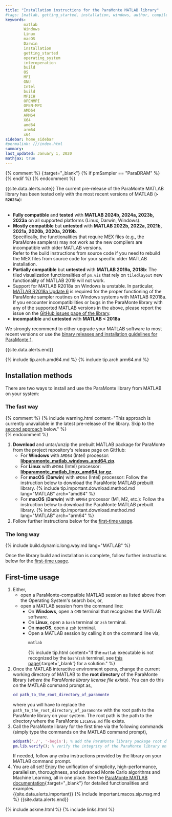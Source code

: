 ```yaml
---
title: "Installation instructions for the ParaMonte MATLAB library"
#tags: [matlab, getting_started, installation, windows, author, compiler, operating_system, OS, Fortran, C, C++, interoperation, build]
keywords: 
        matlab
        Windows
        Linux
        macOS
        Darwin
        installation
        getting_started
        operating_system
        interoperation
        build
        OS
        MPI
        GNU
        Intel
        build
        MPICH
        OPENMPI
        OPEN-MPI
        AMD64
        ARM64
        X64
        amd64
        arm64
        x64
sidebar: home_sidebar
#permalink: ///index.html
summary:
last_updated: January 1, 2020
mathjax: true
---
```

{% comment %}
[](){:target="_blank"}
{% if pmSampler == "ParaDRAM" %}
{% endif %}
{% endcomment %}

{{site.data.alerts.note}}
The current pre-release of the ParaMonte MATLAB library has been tested only with the most recent versions of MATLAB (<b><code>> R2023a</code></b>):  
<br>
<ul>
    <li>
        <b>Fully compatible</b> and <b>tested</b> with <b>MATLAB 2024b, 2024a, 2023b, 2023a</b> on all supported platforms (Linux, Darwin, Windows).
    </li>
    <li>
        <b>Mostly compatible</b> but <b>untested</b> with <b>MATLAB 2022b, 2022a, 2021b, 2021a, 2020b, 2020a, 2019b</b>.<br>
        Specifically, the functionalities that require MEX files (e.g., the ParaMonte samplers) 
        may not work as the new compilers are incompatible with older MATLAB versions.<br>
        Refer to the build instructions from source code if you need to rebuild the 
        MEX files from source code for your specific older MATLAB installation.<br>
    </li>
    <li>
        <b>Partially compatible</b> but <b>untested</b> with <b>MATLAB 2019a, 2018b</b>:  
        The tiled visualization functionalities of <code>pm.vis</code> that rely on <code>tiledlayout</code> new functionality of MATLAB 2019 will not work.  
    </li>
    <li>
        Support for MATLAB R2018a on Windows is unstable. 
        In particular, <a href="https://www.mathworks.com/downloads/" target="_blank">MATLAB R2018a Update 6</a> 
        is required for the proper functioning of the ParaMonte sampler routines on Windows systems with MATLAB R2018a.<br>
        If you encounter incompatibilities or bugs in the ParaMonte library with any of the supported MATLAB versions in the above, 
        please report the issue on the <a href="{{site.githubIssues}}" target="_blank">GitHub issues page of the library</a>.
    </li>
    <li>
        <b>incompatible</b> and <b>untested</b> with <b>MATLAB < 2018a</b>
    </li>
</ul>

We strongly recommend to either upgrade your MATLAB software to most recent versions or use the 
<a href="https://www.cdslab.org/paramonte/generic/1/installation/matlab/" _target="blank">binary releases and installation guidelines for ParaMonte 1</a>.

{{site.data.alerts.end}}

{% include tip.arch.amd64.md %}
{% include tip.arch.arm64.md %}

## Installation methods  

There are two ways to install and use the ParaMonte library from MATLAB on your system:  

### The fast way  

{% comment %}
{% include warning.html content="This approach is currently unavailable in the latest pre-release of the library. Skip to the [second approach](#the-long-way) below." %}  
{% endcomment %}

<p></p>

1.  **Download** and untar/unzip the prebuilt MATLAB package for ParaMonte from the project repository's release page on GitHub:
    +   For **Windows** with `AMD64` (Intel) processor: [**libparamonte_matlab_windows_amd64.zip**]({{site.githubReleaseCurrentDownload}}/libparamonte_matlab_windows_amd64.zip).  
    +   For **Linux** with `AMD64` (Intel) processor: [**libparamonte_matlab_linux_amd64.tar.gz**]({{site.githubReleaseCurrentDownload}}/libparamonte_matlab_linux_amd64.tar.gz).  
    +   For **macOS** (**Darwin**) with `AMD64` (Intel) processor: Follow the instruction below to download the ParaMonte MATLAB prebuilt library.
        {% include tip.important.download.method.md lang="MATLAB" arch="amd64" %}
    +   For **macOS** (**Darwin**) with `ARM64` processor (M1, M2, etc.): Follow the instruction below to download the ParaMonte MATLAB prebuilt library.
        {% include tip.important.download.method.md lang="MATLAB" arch="arm64" %}
1.  Follow further instructions below for the [first-time usage](#first-time-usage).

### The long way  

{% include build.dynamic.long.way.md lang="MATLAB" %}

Once the library build and installation is complete, follow further instructions below for the [first-time usage](#first-time-usage).

## First-time usage  

1.  Either, 
    +   open a ParaMonte-compatible MATLAB session as listed above from the Operating System's search box, or,  
    +   open a MATLAB session from the command line:
        +   On **Windows**, open a `CMD` terminal that recognizes the MATLAB software.  
        +   On **Linux**, open a `bash` terminal or `zsh` terminal.  
        +   On **macOS**, open a `zsh` terminal.  
        +   Open a MATLAB session by calling it on the command line via, 
            ```bash  
            matlab
            ```  
            {% include tip.html content="If the `matlab` executable is not recognized by the `bash`/`zsh` terminal, 
            see [this page](../../troubleshooting/bash-matlab-command-not-found){:target='_blank'} for a solution." %}  
1.  Once the MATLAB interactive environment opens, change the current working directory of MATLAB to the **root directory** of 
    the ParaMonte library (*where the ParaMonte library license file exists*). You can do this on the MATLAB command prompt as,  
    ```matlab  
    cd path_to_the_root_directory_of_paramonte
    ```  
    where you will have to replace the `path_to_the_root_directory_of_paramonte` with the root path to the ParaMonte library on your system. 
    The root path is the path to the directory where the ParaMonte `LICENSE.md` file exists.  
1.  Call the ParaMonte library for the first time via the following commands (simply type the commands on the MATLAB command prompt),  
    ```matlab  
    addpath('./', '-begin'); % add the ParaMonte library package root directory to MATLAB's list of search paths.
    pm.lib.verify(); % verify the integrity of the ParaMonte library on your system (also searches for the relevant MPI library on your system).
    ```  
    If needed, follow any extra instructions provided by the library on your MATLAB command prompt.  
1.  You are all set! Enjoy the unification of simplicity, high-performance, parallelism, thoroughness, 
    and advanced Monte Carlo algorithms and Machine Learning, all in one place. 
    See the [ParaMonte MATLAB documentation](site.baseurl/../../matlab/{{site.pmvmmatlab}}){:target="_blank"} 
    for detailed functionalities and examples.  
    {{site.data.alerts.important}}
    {% include important.macos.sip.msg.md %}
    {{site.data.alerts.end}}

{% include askme.html %}
{% include links.html %}

